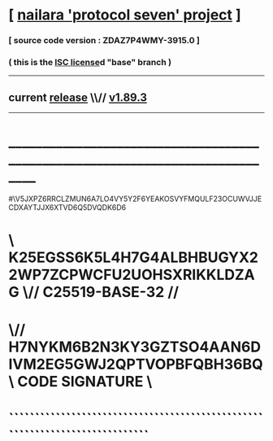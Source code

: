 
# [ [nailara 'protocol seven' project](http://nailara.network/) ]

### [ source code version : ZDAZ7P4WMY-3915.0 ]

### ( this is the [ISC license](license)d "base" branch )
---
## current [release](https://github.com/nailara-technologies/protocol-7/releases) \\\\// [v1.89.3](https://github.com/nailara-technologies/protocol-7/releases/tag/v1.89.3)
---
# ______________________________________________________________________________
#\\V5JXPZ6RRCLZMUN6A7LO4VY5Y2F6YEAKOSVYFMQULF23OCUWVJJECDXAYTJJX6XTVD6Q5DVQDK6D6
# \\ K25EGSS6K5L4H7G4ALBHBUGYX22WP7ZCPWCFU2UOHSXRIKKLDZAG \\// C25519-BASE-32 //
#  \\// H7NYKM6B2N3KY3GZTSO4AAN6DIVM2EG5GWJ2QPTVOPBFQBH36BQ \\ CODE SIGNATURE \\
#   ````````````````````````````````````````````````````````````````````````````
